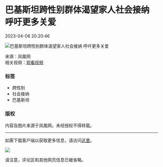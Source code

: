 # 巴基斯坦跨性别群体渴望家人社会接纳 呼吁更多关爱

2023-04-06 20:20:46

![巴基斯坦跨性别群体渴望家人社会接纳 呼吁更多关爱](https://d.ifengimg.com/w72_h40/x0.ifengimg.com/ucms/2023_14/97C29D4441A525CE0EA1D5985AD95E55E5706411_size123_w1920_h1080.jpg)

来源：凤凰网  
相关视频：[观看视频](http://v.ifeng.com/#_v_mininav_logo_pc)

### 标签
- 跨性别
- 社会接纳
- 巴基斯坦

### 版权
内容及图片来源于凤凰网，未经授权不得转载。

---

如需下载客户端以获取更多信息，请访问[这里](https://a.ifeng.com/?from=pcVideo)。

![](//qrcode.ifeng.com/2023/04/06/0116ce83bc61faedae930ef04f74b1c7.png)

请注意，评论区和其他网页信息已被省略。